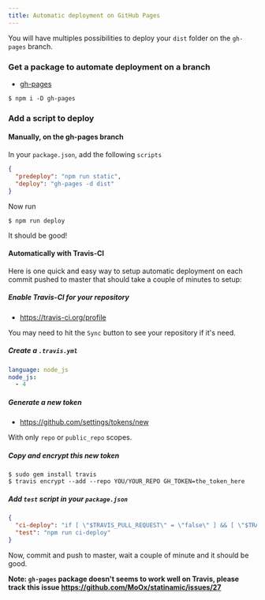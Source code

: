 ```yaml
---
title: Automatic deployment on GitHub Pages
---
```


You will have multiples possibilities to deploy your `dist` folder on the
`gh-pages` branch.

### Get a package to automate deployment on a branch

- [gh-pages](https://www.npmjs.com/package/gh-pages)

```console
$ npm i -D gh-pages
```

### Add a script to deploy

#### Manually, on the gh-pages branch

In your `package.json`, add the following `scripts`

```json
{
  "predeploy": "npm run static",
  "deploy": "gh-pages -d dist"
}
```

Now run

```console
$ npm run deploy
```

It should be good!

#### Automatically with Travis-CI

Here is one quick and easy way to setup automatic deployment on each commit
pushed to master that should take a couple of minutes to setup:

##### Enable Travis-CI for your repository

- https://travis-ci.org/profile

You may need to hit the `Sync` button to see your repository if it's need.

##### Create a `.travis.yml`

```yml
language: node_js
node_js:
  - 4
```

##### Generate a new token

- https://github.com/settings/tokens/new

With only `repo` or `public_repo` scopes.

##### Copy and encrypt this new token

```console
$ sudo gem install travis
$ travis encrypt --add --repo YOU/YOUR_REPO GH_TOKEN=the_token_here
```

##### Add `test` script in your `package.json`

```json
{
  "ci-deploy": "if [ \"$TRAVIS_PULL_REQUEST\" = \"false\" ] && [ \"$TRAVIS_BRANCH\" = \"master\" ]; then gh-pages -d dist; fi;",
  "test": "npm run ci-deploy"
}
```

Now, commit and push to master, wait a couple of minute and it should be good.

**Note: `gh-pages` package doesn't seems to work well on Travis, please track this
issue https://github.com/MoOx/statinamic/issues/27**
